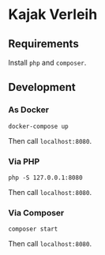 # Kajak Verleih

## Requirements

Install `php` and `composer`.

## Development

### As Docker

```
docker-compose up
```

Then call `localhost:8080`.

### Via PHP

```shell
php -S 127.0.0.1:8080
```

Then call `localhost:8080`.

### Via Composer

```shell
composer start
```

Then call `localhost:8080`.